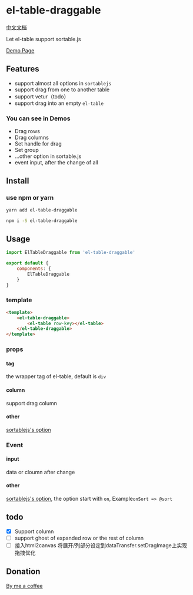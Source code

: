 # el-table-draggable

[中文文档](./README-ZH.md)

Let el-table support sortable.js

[Demo Page](https://www.mizuka.top/el-table-draggable/)

## Features

- support almost all options in `sortablejs`
- support drag from one to another table
- support vetur（todo）
- support drag into an empty `el-table`

### You can see in Demos
* Drag rows
* Drag columns
* Set handle for drag
* Set group
* ...other option in sortable.js
* event input, after the change of all

## Install

### use npm or yarn

```bash
yarn add el-table-draggable

npm i -S el-table-draggable
```

## Usage

```js
import ElTableDraggable from 'el-table-draggable'

export default {
    components: {
        ElTableDraggable
    }
}
```

### template

```html
<template>
    <el-table-draggable>
        <el-table row-key></el-table>
    </el-table-draggable>
</template>
```

### props

#### tag

the wrapper tag of el-table, default is `div`

#### column

support drag column

#### other

[sortablejs's option](https://github.com/SortableJS/Sortable#options)

### Event

#### input

data or cloumn after change

#### other

[sortablejs's option](https://github.com/SortableJS/Sortable#options), the option start with `on`, Example`onSort => @sort`

## todo

- [x] Support column  
- [ ] support ghost of expanded row or the rest of column
- [ ] 接入html2canvas 将展开/列部分设定到dataTransfer.setDragImage上实现拖拽优化

## Donation

[By me a coffee](https://buymeacoffee.com/mizukawu)
